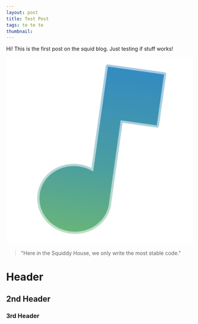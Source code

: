 ```yaml
---
layout: post
title: Test Post
tags: te te te
thumbnail: 
---
```


Hi! This is the first post on the squid blog. Just testing if stuff works!

![A cute angel](/assets/images/fmplogo.svg)

> "Here in the Squiddy House, we only write the most stable code."

# Header
## 2nd Header
### 3rd Header